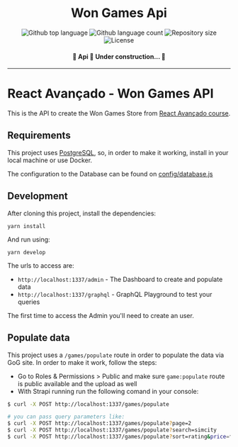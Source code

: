 <h1 align="center">Won Games Api</h1>

<p align="center">
  <img alt="Github top language" src="https://img.shields.io/github/languages/top/Morpa/Won-Games-API?color=56BEB8">

  <img alt="Github language count" src="https://img.shields.io/github/languages/count/Morpa/Won-Games-API?color=56BEB8">

  <img alt="Repository size" src="https://img.shields.io/github/repo-size/Morpa/Won-Games-API?color=56BEB8">

  <img alt="License" src="https://img.shields.io/github/license/Morpa/Won-Games-API?color=56BEB8">

</p>

<h4 align="center">
	🚧  Api 🚀 Under construction...  🚧
</h4>

<hr>

# React Avançado - Won Games API

This is the API to create the Won Games Store from [React Avançado course](https://reactavancado.com.br/).

## Requirements

This project uses [PostgreSQL](https://www.postgresql.org/), so, in order to make it working, install in your local machine or use Docker.

The configuration to the Database can be found on [config/database.js](config/database.js)

## Development

After cloning this project, install the dependencies:

```
yarn install
```

And run using:

```
yarn develop
```

The urls to access are:

- `http://localhost:1337/admin` - The Dashboard to create and populate data
- `http://localhost:1337/graphql` - GraphQL Playground to test your queries

The first time to access the Admin you'll need to create an user.

## Populate data

This project uses a `/games/populate` route in order to populate the data via GoG site.
In order to make it work, follow the steps:

- Go to Roles & Permissions > Public and make sure `game:populate` route is public available and the upload as well
- With Strapi running run the following comand in your console:

```bash
$ curl -X POST http://localhost:1337/games/populate

# you can pass query parameters like:
$ curl -X POST http://localhost:1337/games/populate?page=2
$ curl -X POST http://localhost:1337/games/populate?search=simcity
$ curl -X POST http://localhost:1337/games/populate?sort=rating&price=free
```
